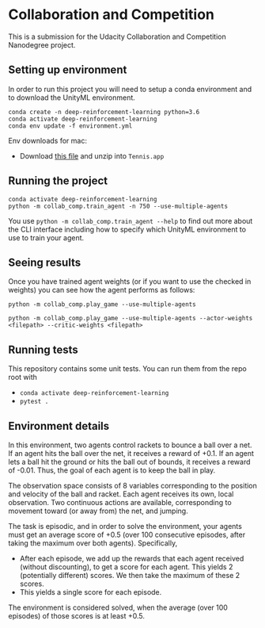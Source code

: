 # Collaboration and Competition
This is a submission for the Udacity Collaboration and Competition Nanodegree project.

## Setting up environment
In order to run this project you will need to setup a conda environment and to download the UnityML environment.
```
conda create -n deep-reinforcement-learning python=3.6
conda activate deep-reinforcement-learning
conda env update -f environment.yml
```

Env downloads for mac:
 - Download [this file](https://s3-us-west-1.amazonaws.com/udacity-drlnd/P3/Tennis/Tennis.app.zip) and unzip into `Tennis.app`

## Running the project
```
conda activate deep-reinforcement-learning
python -m collab_comp.train_agent -n 750 --use-multiple-agents
```

You use `python -m collab_comp.train_agent --help` to find out more about the CLI interface including how to specify
which UnityML environment to use to train your agent.

## Seeing results
Once you have trained agent weights (or if you want to use the checked in weights) you can see how the agent performs as follows:
```
python -m collab_comp.play_game --use-multiple-agents
```
```
python -m collab_comp.play_game --use-multiple-agents --actor-weights <filepath> --critic-weights <filepath>
```

## Running tests
This repository contains some unit tests. You can run them from the repo root with
 - `conda activate deep-reinforcement-learning`
 - `pytest .`
 
 
## Environment details
In this environment, two agents control rackets to bounce a ball over a net. 
If an agent hits the ball over the net, it receives a reward of +0.1.
If an agent lets a ball hit the ground or hits the ball out of bounds, it receives a reward of -0.01. 
Thus, the goal of each agent is to keep the ball in play.

The observation space consists of 8 variables corresponding to the position and velocity of the ball and racket. 
Each agent receives its own, local observation. 
Two continuous actions are available, corresponding to movement toward (or away from) the net, and jumping.

The task is episodic, and in order to solve the environment, your agents must get an average score of +0.5 (over 100 consecutive episodes, after taking the maximum over both agents). 
Specifically,

 - After each episode, we add up the rewards that each agent received (without discounting), to get a score for each agent. 
   This yields 2 (potentially different) scores. 
   We then take the maximum of these 2 scores.
 - This yields a single score for each episode.

The environment is considered solved, when the average (over 100 episodes) of those scores is at least +0.5.
